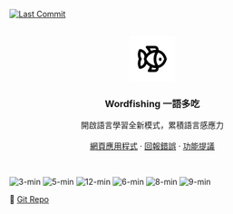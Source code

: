 <!--
*** Thanks for checking out the Best-README-Template. If you have a suggestion
*** that would make this better, please fork the repo and create a pull request
*** or simply open an issue with the tag "enhancement".
*** Don't forget to give the project a star!
*** Thanks again! Now go create something AMAZING! :D
-->

<!-- PROJECT SHIELDS -->
<!--
*** I'm using markdown "reference style" links for readability.
*** Reference links are enclosed in brackets [ ] instead of parentheses ( ).
*** See the bottom of this document for the declaration of the reference variables
*** for contributors-url, forks-url, etc. This is an optional, concise syntax you may use.
*** https://www.markdownguide.org/basic-syntax/#reference-style-links
-->

<!-- [![Releases Version][releases-version-shield]][releases-version-url] -->


<!-- ![Top Lang][top-languages-shield] -->
<!-- [![Uptime][uptime-shield]][uptime-url] -->
<!-- [![Response Time][response-time-shield]][response-time-url] -->
[![Last Commit][last-commit-shield]][last-commit-url]
<!-- [![License][license-shield]][license-url] -->

<!-- PROJECT LOGO -->
<br />
<div align="center">
  <a href="https://github.com/samko5sam/wordfishing">
    <img src="public/wordfishing-logo-rounded.png" alt="Logo" width="80" height="80">
  </a>

<h3 align="center">Wordfishing 一語多吃</h3>

  <p align="center">
    開啟語言學習全新模式，累積語言感應力
    <!--<br />
    <a href="https://github.com/samko5sam/wordfishing"><strong>探索文件 »</strong></a>-->
    <br />
    <br />
    <a href="https://wordfishing.vercel.app">網頁應用程式</a>
    ·
    <a href="https://github.com/samko5sam/wordfishing/issues">回報錯誤</a>
    ·
    <a href="https://github.com/samko5sam/wordfishing/issues">功能提議</a>
  </p>
</div>

<br />

![3-min](https://github.com/user-attachments/assets/60fd3a1b-217b-40f5-b8de-12cbd3df5c75)
![5-min](https://github.com/user-attachments/assets/92c3a1c8-77f5-46f2-ba76-2baa2b5d91ef)
![12-min](https://github.com/user-attachments/assets/fbf22180-aea6-4bc0-b4ec-cd52efc0fa31)
![6-min](https://github.com/user-attachments/assets/d44dff2c-d0d0-4902-9d62-f05feaca7ca7)
![8-min](https://github.com/user-attachments/assets/3cbce990-d2ae-4605-9e7a-799df6b0b8c5)
![9-min](https://github.com/user-attachments/assets/984168eb-d052-4726-bd26-97ee49d1b970)
<!--![10-min](https://github.com/user-attachments/assets/30807904-53bd-4582-8f61-cf3c95a61538)-->
<!--![11-min](https://github.com/user-attachments/assets/21ff464d-d14b-4712-8dda-2514832fa20d)-->

🔗 [Git Repo][git-repo-short-url]

<!-- <p align="right">(<a href="#top">back to top</a>)</p> -->

[releases-version-shield]: https://img.shields.io/github/v/release/samko5sam/wordfishing?style=for-the-badge
[releases-version-url]: https://github.com/samko5sam/wordfishing/releases
[last-commit-shield]: https://img.shields.io/github/last-commit/samko5sam/wordfishing?style=for-the-badge
[last-commit-url]: https://github.com/samko5sam/wordfishing/commits
[top-languages-shield]: https://img.shields.io/github/languages/top/samko5sam/wordfishing?style=for-the-badge
[uptime-shield]: https://img.shields.io/endpoint?url=https://raw.githubusercontent.com/samko5sam/uptime/master/api/wordfishing/uptime.json&style=for-the-badge
[uptime-url]: https://uptime.sk5s.cyou/history/wordfishing
[response-time-shield]: https://img.shields.io/endpoint?url=https://raw.githubusercontent.com/samko5sam/uptime/master/api/wordfishing/response-time.json&style=for-the-badge
[response-time-url]: https://uptime.sk5s.cyou/history/wordfishing
[license-shield]: https://img.shields.io/github/license/samko5sam/wordfishing.svg?style=for-the-badge
[license-url]: https://github.com/samko5sam/wordfishing/blob/main/LICENSE
[product-screenshot]: images/screenshot.png
[git-repo-short-url]: https://github.com/samko5sam/wordfishing

<!--
1. My repo: wordfishing
2. Uptime: wordfishing
-->
